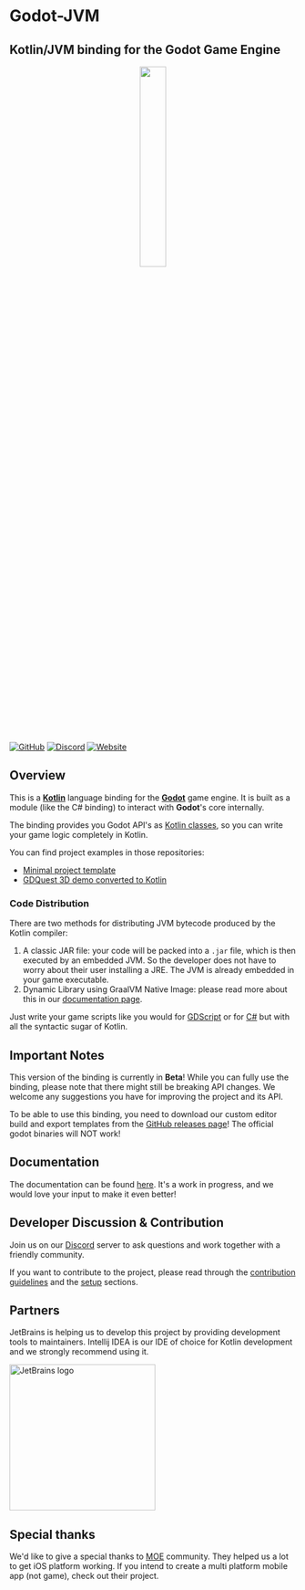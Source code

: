 # Godot-JVM
## Kotlin/JVM binding for the Godot Game Engine

<p align="center">
<img src=".README/logo.png" width="30%" height="30%">
</p>

[![GitHub](https://img.shields.io/github/license/utopia-rise/godot-jvm?style=for-the-badge)](LICENSE)
[![Discord](https://img.shields.io/discord/675058327088136212?style=for-the-badge&label=Discord)](https://discord.gg/zpb5Ru7v9x)
[![Website](https://img.shields.io/website?url=https%3A%2F%2Fgodot-kotl.in%2Fen%2Fstable%2F&style=for-the-badge&label=Documentation)](https://godot-kotl.in/en/stable/)

## Overview

This is a [**Kotlin**](https://kotlinlang.org) language binding for the [**Godot**](https://godotengine.org/) game engine.
It is built as a module (like the C# binding) to interact with **Godot**'s core internally.

The binding provides you Godot API's as [Kotlin classes](https://godot-kotl.in/en/stable/getting-started/your-first-class/),
so you can write your game logic completely in Kotlin.

You can find project examples in those repositories:

- [Minimal project template](https://github.com/utopia-rise/godot-kotlin-project-template)
- [GDQuest 3D demo converted to Kotlin](https://github.com/utopia-rise/godot-kotlin-3d-demo)

### Code Distribution

There are two methods for distributing JVM bytecode produced by the Kotlin compiler:

1.  A classic JAR file: your code will be packed into a `.jar` file, which is then executed by an embedded JVM.
    So the developer does not have to worry about their user installing a JRE. The JVM is already embedded in your game executable.
2.  Dynamic Library using GraalVM Native Image: please read more about this in our [documentation page](https://godot-kotl.in/en/stable/user-guide/advanced/graal-vm-native-image/).

Just write your game scripts like you would for [GDScript](https://docs.godotengine.org/en/4.2/getting_started/scripting/gdscript/gdscript_basics.html)
or for [C#](https://docs.godotengine.org/en/3.1/getting_started/scripting/c_sharp/) but with all the syntactic sugar of Kotlin.

## Important Notes

This version of the binding is currently in **Beta**! While you can fully use the binding, please note that there might still be breaking API changes. We welcome any suggestions you have for improving the project and its API.

To be able to use this binding, you need to download our custom editor build and export templates from the [GitHub releases page](https://github.com/utopia-rise/godot-jvm/releases)! The official godot binaries will NOT work!

## Documentation

The documentation can be found [here](https://godot-kotl.in). It's a work in progress, and we would love your input to
make it even better!

## Developer Discussion & Contribution

Join us on our [Discord](https://discord.gg/zpb5Ru7v9x) server to ask questions and work together
with a friendly community.

If you want to contribute to the project, please read through the [contribution guidelines](https://godot-kotl.in/en/stable/contribution/guidelines/)
and the [setup](https://godot-kotl.in/en/stable/contribution/setup/) sections.

## Partners

JetBrains is helping us to develop this project by providing development tools to maintainers.
Intellij IDEA is our IDE of choice for Kotlin development and we strongly recommend using it.

<a href="https://jetbrains.com">
    <img width="256" alt="JetBrains logo" src="https://resources.jetbrains.com/storage/products/company/brand/logos/jetbrains.png" />
</a>

## Special thanks

We'd like to give a special thanks to [MOE](https://multi-os-engine.org/) community. They helped us a lot to get iOS
platform working. If you intend to create a multi platform mobile app (not game), check out their project.
